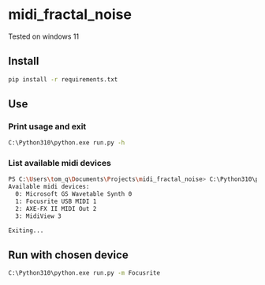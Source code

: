 # midi_fractal_noise

Tested on windows 11

## Install
```bash
pip install -r requirements.txt
```

## Use
### Print usage and exit
```bash
C:\Python310\python.exe run.py -h
```


### List available midi devices
```bash
PS C:\Users\tom_q\Documents\Projects\midi_fractal_noise> C:\Python310\python.exe run.py -l
Available midi devices:
  0: Microsoft GS Wavetable Synth 0
  1: Focusrite USB MIDI 1
  2: AXE-FX II MIDI Out 2
  3: MidiView 3

Exiting...
```


## Run with chosen device
```bash
C:\Python310\python.exe run.py -m Focusrite
```
